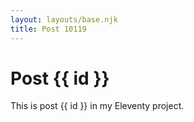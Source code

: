 ```yaml
---
layout: layouts/base.njk
title: Post 10119
---
```


# Post {{ id }}

This is post {{ id }} in my Eleventy project.
